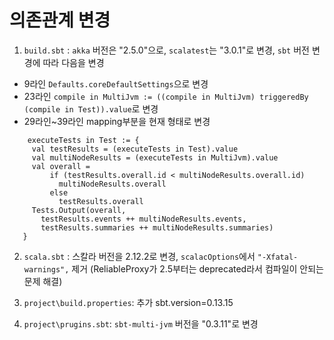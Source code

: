 # 의존관계 변경

1. `build.sbt` : `akka` 버전은 "2.5.0"으로, `scalatest`는 "3.0.1"로 변경, `sbt` 버전 변경에 따라 다음을 변경
 - 9라인 `Defaults.coreDefaultSettings`으로 변경
 - 23라인 `compile in MultiJvm := ((compile in MultiJvm) triggeredBy (compile in Test)).value`로 변경
 - 29라인~39라인 mapping부분을 현재 형태로 변경
 ```
     executeTests in Test := {
      val testResults = (executeTests in Test).value
      val multiNodeResults = (executeTests in MultiJvm).value
      val overall =
          if (testResults.overall.id < multiNodeResults.overall.id)
            multiNodeResults.overall
          else
            testResults.overall
      Tests.Output(overall,
        testResults.events ++ multiNodeResults.events,
        testResults.summaries ++ multiNodeResults.summaries)
    }

 ```
2. `scala.sbt` : 스칼라 버전을 2.12.2로 변경, `scalacOptions`에서 `"-Xfatal-warnings",` 제거 (ReliableProxy가 2.5부터는 deprecated라서 컴파일이 안되는 문제 해결)

3. `project\build.properties`: 추가
    sbt.version=0.13.15

4. `project\prugins.sbt`: `sbt-multi-jvm` 버전을 "0.3.11"로 변경